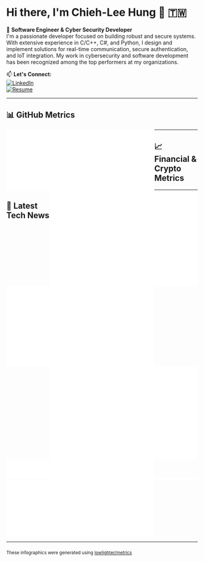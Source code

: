 # Hi there, I'm Chieh-Lee Hung 👋 🇹🇼

💼 **Software Engineer & Cyber Security Developer**  
I'm a passionate developer focused on building robust and secure systems. With extensive experience in C/C++, C#, and Python, I design and implement solutions for real-time communication, secure authentication, and IoT integration. My work in cybersecurity and software development has been recognized among the top performers at my organizations.

📫 **Let's Connect:**  
[![LinkedIn](https://img.shields.io/badge/LinkedIn-0077B5?style=flat-square&logo=linkedin&logoColor=white)](https://www.linkedin.com/in/chiehlee-hung-79b44a197)  
[![Resume](https://img.shields.io/badge/Resume-Download-brightgreen?style=flat-square&logo=Adobe%20Acrobat&logoColor=white)](./cv/chiehleehung_cv_v1.0.pdf)

---

## 📊 GitHub Metrics

[<img align="left" width="390" alt="Commit Calendar" src="https://raw.githubusercontent.com/jerryhung1030/jerryhung1030/main/metrics.plugin.isocalendar.svg">](#)
[<img align="right" width="390" alt="Terminal Template" src="https://raw.githubusercontent.com/jerryhung1030/jerryhung1030/main/metrics.terminal.svg">](#)

[<img align="left" width="390" alt="Spotify Recently Listened" src="https://raw.githubusercontent.com/jerryhung1030/jerryhung1030/main/metrics.plugin.music.recent.svg">](#)
[<img align="right" width="390" alt="Recent Activity" src="https://raw.githubusercontent.com/jerryhung1030/jerryhung1030/main/metrics.plugin.activity.svg">](#)

---

## 📈 Financial & Crypto Metrics

[<img align="left" width="390" alt="Stock prices from TSM" src="https://raw.githubusercontent.com/jerryhung1030/jerryhung1030/main/metrics.plugin.stock.svg">](#)
[<img align="right" width="390" alt="Crypto Prices (Bitcoin)" src="https://raw.githubusercontent.com/jerryhung1030/jerryhung1030/main/metrics.plugin.crypto.svg">](#)

---

## 📰 Latest Tech News

[<img align="center" width="390" alt="Hacker News RSS" src="https://raw.githubusercontent.com/jerryhung1030/jerryhung1030/main/metrics.plugin.rss.svg">](#)

---

<sub>These infographics were generated using [lowlighter/metrics](https://github.com/lowlighter/metrics)</sub>
